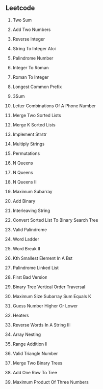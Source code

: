 ## Leetcode
1. Two Sum

2. Add Two Numbers

7. Reverse Integer

8. String To Integer Atoi

9. Palindrome Number

12. Integer To Roman

13. Roman To Integer

14. Longest Common Prefix

15. 3Sum

17. Letter Combinations Of A Phone Number

21. Merge Two Sorted Lists

23. Merge K Sorted Lists

28. Implement Strstr

43. Multiply Strings

46. Permutations

51. N Queens

51. N Queens

52. N Queens II

53. Maximum Subarray

67. Add Binary

97. Interleaving String

109. Convert Sorted List To Binary Search Tree

125. Valid Palindrome

127. Word Ladder

140. Word Break II

230. Kth Smallest Element In A Bst

234. Palindrome Linked List

278. First Bad Version

314. Binary Tree Vertical Order Traversal

325. Maximum Size Subarray Sum Equals K

374. Guess Number Higher Or Lower

475. Heaters

557. Reverse Words In A String III

565. Array Nesting

598. Range Addition II

611. Valid Triangle Number

617. Merge Two Binary Trees

623. Add One Row To Tree

628. Maximum Product Of Three Numbers

